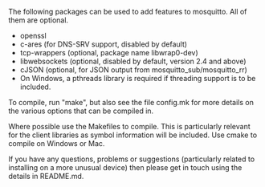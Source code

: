 The following packages can be used to add features to mosquitto. All of them
are optional.

* openssl
* c-ares (for DNS-SRV support, disabled by default)
* tcp-wrappers (optional, package name libwrap0-dev)
* libwebsockets (optional, disabled by default, version 2.4 and above)
* cJSON (optional, for JSON output from mosquitto_sub/mosquitto_rr)
* On Windows, a pthreads library is required if threading support is to be
  included.

To compile, run "make", but also see the file config.mk for more details on the
various options that can be compiled in.

Where possible use the Makefiles to compile. This is particularly relevant for
the client libraries as symbol information will be included.  Use cmake to
compile on Windows or Mac.

If you have any questions, problems or suggestions (particularly related to
installing on a more unusual device) then please get in touch using the details
in README.md.
